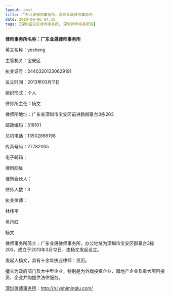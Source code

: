 ```yaml
---
layout: post
title: 广东业晟律师事务所，深圳业晟律师事务所
date: 2010-09-06 04:35
tags: [深圳宝安区律师事务所, 深圳律师事务所网]
---
```

<strong>律师事务所名称：广东业晟律师事务所</strong>

英文名称：yesheng

主管机关：宝安区

执业证号：24403201330629191

设立时间：2013年03月11日

组织形式：个人

律师所主任：杨文

律师所地址：广东省深圳市宝安区前进路御景台3栋203

邮政编码：518101

总机电话：13502869198

传真号码：27782005

电子邮箱：

律所网址

律所合伙人：

律师人数：3

执业律师：

林伟平

吴丹红

杨文

律师事务所简介：广东业晟律师事务所，办公地址为深圳市宝安区御景台3栋203，成立于2013年3月12日，由杨文发起设立。

发起人杨文，具有十余年执业律师：资历。

擅长为政府部门及大中型企业，特别是为外商投资企业、房地产企业及重大项目投资、企业并购提供法律服务。



<a href="http://h.lvshiminglu.com/">深圳律师事务所</a>：<a href="http://h.lvshiminglu.com/">http://h.lvshiminglu.com/</a>

